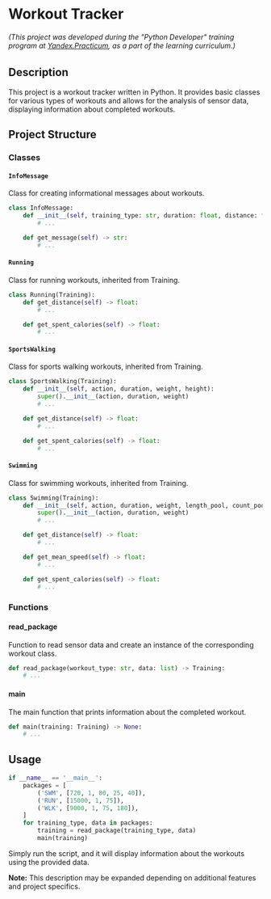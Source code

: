 # Workout Tracker

###### (This project was developed during the "Python Developer" training program at [Yandex.Practicum](https://practicum.yandex.ru/), as a part of the learning curriculum.)

## Description
This project is a workout tracker written in Python. It provides basic classes for various types of workouts and allows for the analysis of sensor data, displaying information about completed workouts.

## Project Structure

### Classes

#### `InfoMessage`
Class for creating informational messages about workouts.

```python
class InfoMessage:
    def __init__(self, training_type: str, duration: float, distance: float, speed: float, calories: float) -> None:
        # ...

    def get_message(self) -> str:
        # ...
```
#### `Running`
Class for running workouts, inherited from Training.

```python
class Running(Training):
    def get_distance(self) -> float:
        # ...

    def get_spent_calories(self) -> float:
        # ...

```

#### `SportsWalking`
Class for sports walking workouts, inherited from Training.

```python
class SportsWalking(Training):
    def __init__(self, action, duration, weight, height):
        super().__init__(action, duration, weight)
        # ...

    def get_distance(self) -> float:
        # ...

    def get_spent_calories(self) -> float:
        # ...
```

#### `Swimming`
Class for swimming workouts, inherited from Training.

```python
class Swimming(Training):
    def __init__(self, action, duration, weight, length_pool, count_pool):
        super().__init__(action, duration, weight)
        # ...

    def get_distance(self) -> float:
        # ...

    def get_mean_speed(self) -> float:
        # ...

    def get_spent_calories(self) -> float:
        # ...

```

### Functions

#### read_package
Function to read sensor data and create an instance of the corresponding workout class.

```python
def read_package(workout_type: str, data: list) -> Training:
    # ...
```

#### main
The main function that prints information about the completed workout.

```python
def main(training: Training) -> None:
    # ...
```

## Usage

```python
if __name__ == '__main__':
    packages = [
        ('SWM', [720, 1, 80, 25, 40]),
        ('RUN', [15000, 1, 75]),
        ('WLK', [9000, 1, 75, 180]),
    ]
    for training_type, data in packages:
        training = read_package(training_type, data)
        main(training)
```

Simply run the script, and it will display information about the workouts using the provided data.

**Note:** This description may be expanded depending on additional features and project specifics.
